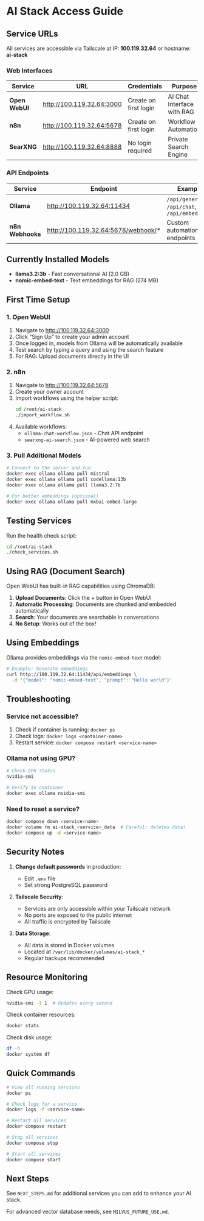 # AI Stack Access Guide

## Service URLs

All services are accessible via Tailscale at IP: **100.119.32.64** or hostname: **ai-stack**

### Web Interfaces

| Service | URL | Credentials | Purpose |
|---------|-----|-------------|---------|
| **Open WebUI** | http://100.119.32.64:3000 | Create on first login | AI Chat Interface with RAG |
| **n8n** | http://100.119.32.64:5678 | Create on first login | Workflow Automation |
| **SearXNG** | http://100.119.32.64:8888 | No login required | Private Search Engine |

### API Endpoints

| Service | Endpoint | Example |
|---------|----------|---------|
| **Ollama** | http://100.119.32.64:11434 | `/api/generate`, `/api/chat`, `/api/embeddings` |
| **n8n Webhooks** | http://100.119.32.64:5678/webhook/* | Custom automation endpoints |

## Currently Installed Models

- **llama3.2:3b** - Fast conversational AI (2.0 GB)
- **nomic-embed-text** - Text embeddings for RAG (274 MB)

## First Time Setup

### 1. Open WebUI
1. Navigate to http://100.119.32.64:3000
2. Click "Sign Up" to create your admin account
3. Once logged in, models from Ollama will be automatically available
4. Test search by typing a query and using the search feature
5. For RAG: Upload documents directly in the UI

### 2. n8n
1. Navigate to http://100.119.32.64:5678
2. Create your owner account
3. Import workflows using the helper script:
   ```bash
   cd /root/ai-stack
   ./import_workflow.sh
   ```
4. Available workflows:
   - `ollama-chat-workflow.json` - Chat API endpoint
   - `searxng-ai-search.json` - AI-powered web search

### 3. Pull Additional Models
```bash
# Connect to the server and run:
docker exec ollama ollama pull mistral
docker exec ollama ollama pull codellama:13b
docker exec ollama ollama pull llama3.2:7b

# For better embeddings (optional)
docker exec ollama ollama pull mxbai-embed-large
```

## Testing Services

Run the health check script:
```bash
cd /root/ai-stack
./check_services.sh
```

## Using RAG (Document Search)

Open WebUI has built-in RAG capabilities using ChromaDB:

1. **Upload Documents**: Click the + button in Open WebUI
2. **Automatic Processing**: Documents are chunked and embedded automatically
3. **Search**: Your documents are searchable in conversations
4. **No Setup**: Works out of the box!

## Using Embeddings

Ollama provides embeddings via the `nomic-embed-text` model:

```bash
# Example: Generate embeddings
curl http://100.119.32.64:11434/api/embeddings \
  -d '{"model": "nomic-embed-text", "prompt": "Hello world"}'
```

## Troubleshooting

### Service not accessible?
1. Check if container is running: `docker ps`
2. Check logs: `docker logs <container-name>`
3. Restart service: `docker compose restart <service-name>`

### Ollama not using GPU?
```bash
# Check GPU status
nvidia-smi

# Verify in container
docker exec ollama nvidia-smi
```

### Need to reset a service?
```bash
docker compose down <service-name>
docker volume rm ai-stack_<service>_data  # Careful: deletes data!
docker compose up -d <service-name>
```

## Security Notes

1. **Change default passwords** in production:
   - Edit `.env` file
   - Set strong PostgreSQL password

2. **Tailscale Security**:
   - Services are only accessible within your Tailscale network
   - No ports are exposed to the public internet
   - All traffic is encrypted by Tailscale

3. **Data Storage**:
   - All data is stored in Docker volumes
   - Located at `/var/lib/docker/volumes/ai-stack_*`
   - Regular backups recommended

## Resource Monitoring

Check GPU usage:
```bash
nvidia-smi -l 1  # Updates every second
```

Check container resources:
```bash
docker stats
```

Check disk usage:
```bash
df -h
docker system df
```

## Quick Commands

```bash
# View all running services
docker ps

# Check logs for a service
docker logs -f <service-name>

# Restart all services
docker compose restart

# Stop all services
docker compose stop

# Start all services
docker compose start
```

## Next Steps

See `NEXT_STEPS.md` for additional services you can add to enhance your AI stack.

For advanced vector database needs, see `MILVUS_FUTURE_USE.md`.

